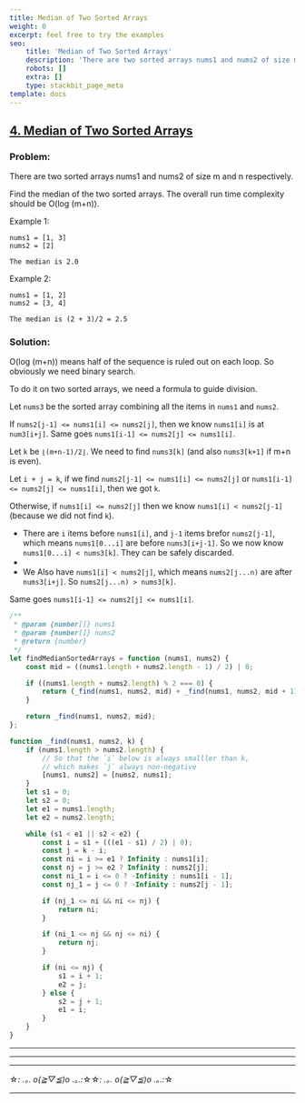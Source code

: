 ```yaml
---
title: Median of Two Sorted Arrays
weight: 0
excerpt: feel free to try the examples
seo:
    title: 'Median of Two Sorted Arrays'
    description: 'There are two sorted arrays nums1 and nums2 of size m and n respectively.'
    robots: []
    extra: []
    type: stackbit_page_meta
template: docs
---
```



## [4. Median of Two Sorted Arrays](https://leetcode.com/problems/median-of-two-sorted-arrays/description/)

### Problem:

There are two sorted arrays nums1 and nums2 of size m and n respectively.

Find the median of the two sorted arrays. The overall run time complexity should be O(log (m+n)).

Example 1:

```
nums1 = [1, 3]
nums2 = [2]

The median is 2.0
```

Example 2:

```
nums1 = [1, 2]
nums2 = [3, 4]

The median is (2 + 3)/2 = 2.5
```

### Solution:

O(log (m+n)) means half of the sequence is ruled out on each loop. So obviously we need binary search.

To do it on two sorted arrays, we need a formula to guide division.

Let `nums3` be the sorted array combining all the items in `nums1` and `nums2`.

If `nums2[j-1] <= nums1[i] <= nums2[j]`, then we know `nums1[i]` is at `num3[i+j]`. Same goes `nums1[i-1] <= nums2[j] <= nums1[i]`.

Let `k` be `⌊(m+n-1)/2⌋`. We need to find `nums3[k]` (and also `nums3[k+1]` if m+n is even).

Let `i + j = k`, if we find `nums2[j-1] <= nums1[i] <= nums2[j]` or `nums1[i-1] <= nums2[j] <= nums1[i]`, then we got `k`.

Otherwise, if `nums1[i] <= nums2[j]` then we know `nums1[i] < nums2[j-1]` (because we did not find `k`).

- There are `i` items before `nums1[i]`, and `j-1` items brefor `nums2[j-1]`, which means `nums1[0...i]` are before `nums3[i+j-1]`. So we now know `nums1[0...i] < nums3[k]`. They can be safely discarded.
- 
- We Also have `nums1[i] < nums2[j]`, which means `nums2[j...n)` are after `nums3[i+j]`. So `nums2[j...n) > nums3[k]`.

Same goes `nums1[i-1] <= nums2[j] <= nums1[i]`.

```js
/**
 * @param {number[]} nums1
 * @param {number[]} nums2
 * @return {number}
 */
let findMedianSortedArrays = function (nums1, nums2) {
    const mid = ((nums1.length + nums2.length - 1) / 2) | 0;

    if ((nums1.length + nums2.length) % 2 === 0) {
        return (_find(nums1, nums2, mid) + _find(nums1, nums2, mid + 1)) / 2;
    }

    return _find(nums1, nums2, mid);
};

function _find(nums1, nums2, k) {
    if (nums1.length > nums2.length) {
        // So that the `i` below is always smalller than k,
        // which makes `j` always non-negative
        [nums1, nums2] = [nums2, nums1];
    }
    let s1 = 0;
    let s2 = 0;
    let e1 = nums1.length;
    let e2 = nums2.length;

    while (s1 < e1 || s2 < e2) {
        const i = s1 + (((e1 - s1) / 2) | 0);
        const j = k - i;
        const ni = i >= e1 ? Infinity : nums1[i];
        const nj = j >= e2 ? Infinity : nums2[j];
        const ni_1 = i <= 0 ? -Infinity : nums1[i - 1];
        const nj_1 = j <= 0 ? -Infinity : nums2[j - 1];

        if (nj_1 <= ni && ni <= nj) {
            return ni;
        }

        if (ni_1 <= nj && nj <= ni) {
            return nj;
        }

        if (ni <= nj) {
            s1 = i + 1;
            e2 = j;
        } else {
            s2 = j + 1;
            e1 = i;
        }
    }
}
```

---

---

---

☆*: .｡. o(≧▽≦)o .｡.:*☆☆*: .｡. o(≧▽≦)o .｡.:*☆

---
